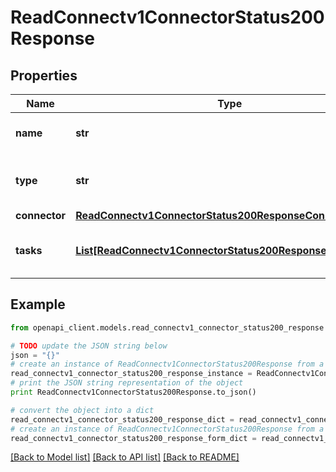 # ReadConnectv1ConnectorStatus200Response


## Properties
Name | Type | Description | Notes
------------ | ------------- | ------------- | -------------
**name** | **str** | The name of the connector. | 
**type** | **str** | Type of connector, sink or source. | 
**connector** | [**ReadConnectv1ConnectorStatus200ResponseConnector**](ReadConnectv1ConnectorStatus200ResponseConnector.md) |  | 
**tasks** | [**List[ReadConnectv1ConnectorStatus200ResponseTasksInner]**](ReadConnectv1ConnectorStatus200ResponseTasksInner.md) | The map containing the task status. | [optional] 

## Example

```python
from openapi_client.models.read_connectv1_connector_status200_response import ReadConnectv1ConnectorStatus200Response

# TODO update the JSON string below
json = "{}"
# create an instance of ReadConnectv1ConnectorStatus200Response from a JSON string
read_connectv1_connector_status200_response_instance = ReadConnectv1ConnectorStatus200Response.from_json(json)
# print the JSON string representation of the object
print ReadConnectv1ConnectorStatus200Response.to_json()

# convert the object into a dict
read_connectv1_connector_status200_response_dict = read_connectv1_connector_status200_response_instance.to_dict()
# create an instance of ReadConnectv1ConnectorStatus200Response from a dict
read_connectv1_connector_status200_response_form_dict = read_connectv1_connector_status200_response.from_dict(read_connectv1_connector_status200_response_dict)
```
[[Back to Model list]](../ccloud/README.md#documentation-for-models) [[Back to API list]](../ccloud/README.md#documentation-for-api-endpoints) [[Back to README]](../ccloud/README.md)


